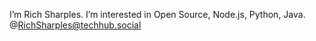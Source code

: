 I’m Rich Sharples. I’m interested in Open Source, Node.js, Python, Java. @RichSharples@techhub.social
<!---
richsharples/richsharples is a ✨ special ✨ repository because its `README.md` (this file) appears on your GitHub profile.
You can click the Preview link to take a look at your changes.
--->
